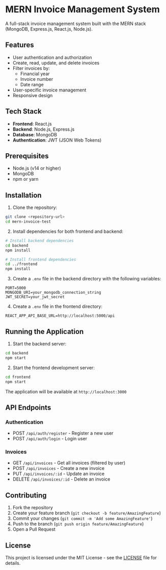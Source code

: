 # MERN Invoice Management System

A full-stack invoice management system built with the MERN stack (MongoDB, Express.js, React.js, Node.js).

## Features

- User authentication and authorization
- Create, read, update, and delete invoices
- Filter invoices by:
  - Financial year
  - Invoice number
  - Date range
- User-specific invoice management
- Responsive design

## Tech Stack

- **Frontend**: React.js
- **Backend**: Node.js, Express.js
- **Database**: MongoDB
- **Authentication**: JWT (JSON Web Tokens)

## Prerequisites

- Node.js (v14 or higher)
- MongoDB
- npm or yarn

## Installation

1. Clone the repository:
```bash
git clone <repository-url>
cd mern-invoice-test
```

2. Install dependencies for both frontend and backend:
```bash
# Install backend dependencies
cd backend
npm install

# Install frontend dependencies
cd ../frontend
npm install
```

3. Create a `.env` file in the backend directory with the following variables:
```
PORT=5000
MONGODB_URI=your_mongodb_connection_string
JWT_SECRET=your_jwt_secret
```

4. Create a `.env` file in the frontend directory:
```
REACT_APP_API_BASE_URL=http://localhost:5000/api
```

## Running the Application

1. Start the backend server:
```bash
cd backend
npm start
```

2. Start the frontend development server:
```bash
cd frontend
npm start
```

The application will be available at `http://localhost:3000`

## API Endpoints

### Authentication
- POST `/api/auth/register` - Register a new user
- POST `/api/auth/login` - Login user

### Invoices
- GET `/api/invoices` - Get all invoices (filtered by user)
- POST `/api/invoices` - Create a new invoice
- PUT `/api/invoices/:id` - Update an invoice
- DELETE `/api/invoices/:id` - Delete an invoice

## Contributing

1. Fork the repository
2. Create your feature branch (`git checkout -b feature/AmazingFeature`)
3. Commit your changes (`git commit -m 'Add some AmazingFeature'`)
4. Push to the branch (`git push origin feature/AmazingFeature`)
5. Open a Pull Request

## License

This project is licensed under the MIT License - see the [LICENSE](LICENSE) file for details. 